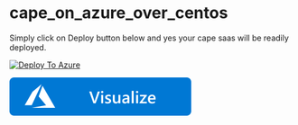# cape_on_azure_over_centos

Simply click on Deploy button below and yes your cape saas will be readily deployed.


[![Deploy To Azure](https://aka.ms/deploytoazurebutton)](https://portal.azure.com/#create/Microsoft.Template/uri/https%3A%2F%2Fraw.githubusercontent.com%2Fcape-sh%2Fcape_on_azure-centos_via_arm_template%2Fmaster%2Fazuredeploy.json)



[![Visualize](https://raw.githubusercontent.com/Azure/azure-quickstart-templates/master/1-CONTRIBUTION-GUIDE/images/visualizebutton.svg?sanitize=true)](http://armviz.io/#/?load=https%3A%2F%2Fraw.githubusercontent.com%2Fcape-sh%2Fcape_on_azure-centos_via_arm_template%2Fmaster%2Fazuredeploy.json)

